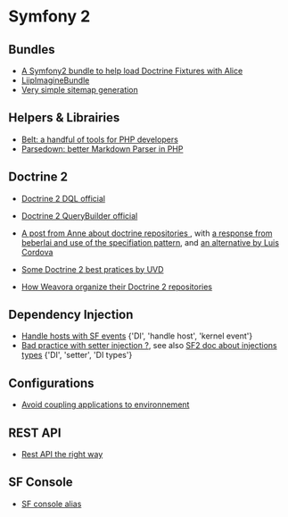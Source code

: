 Symfony 2
=========

Bundles
-------

* [A Symfony2 bundle to help load Doctrine Fixtures with Alice](https://github.com/hautelook/AliceBundle)
* [LiipImagineBundle](https://github.com/liip/LiipImagineBundle)
* [Very simple sitemap generation](http://enarion.net/programming/php/symfony2/xml-sitemaps/)

Helpers & Librairies
--------------------

* [Belt: a handful of tools for PHP developers](https://github.com/ilya-dev/belt)
* [Parsedown: better Markdown Parser in PHP](https://github.com/erusev/parsedown)

Doctrine 2
----------

* [Doctrine 2 DQL official](http://doctrine-orm.readthedocs.org/en/latest/reference/dql-doctrine-query-language.html)
* [Doctrine 2 QueryBuilder official](http://doctrine-orm.readthedocs.org/en/latest/reference/query-builder.html)

* [A post from Anne about doctrine repositories ](http://dev.imagineeasy.com/post/44139111915/taiming-repository-classes-in-doctrine-with-the), with [a response from beberlai and use of the specifiation pattern](https://github.com/beberlei/whitewashing.de/blob/master/2013/03/04/doctrine_repositories.rst), and [an alternative by Luis Cordova](http://www.craftitonline.com/2014/08/alternative-method-to-tame-symfonydoctrine-repositories/)
* [Some Doctrine 2 best pratices by UVD](http://www.uvd.co.uk/blog/some-doctrine-2-best-practices/)
* [How Weavora organize their Doctrine 2 repositories](http://weavora.com/blog/2013/08/23/how-we-organize-doctrine2-repositories/)

Dependency Injection
--------------------

* [Handle hosts with SF events](http://knpuniversity.com/screencast/question-answer-day/symfony2-dynamic-subdomains) {'DI', 'handle host', 'kernel event'}
* [Bad practice with setter injection ?](http://richardmiller.co.uk/2014/03/12/avoiding-setter-injection/), see also [SF2 doc about injections types](http://symfony.com/doc/current/components/dependency_injection/types.html) {'DI', 'setter', 'DI types'}

Configurations
--------------

* [Avoid coupling applications to environnement](http://richardmiller.co.uk/2013/05/28/symfony2-avoiding-coupling-applications-to-the-environment/)

REST API
-------

* [Rest API the right way](http://williamdurand.fr/2012/08/02/rest-apis-with-symfony2-the-right-way/)

SF Console
----------

* [SF console alias](http://level7systems.co.uk/en/using-symfony2-console-the-right-way/)
